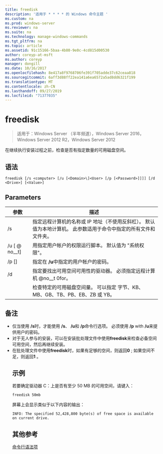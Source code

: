 ```yaml
---
title: freedisk
description: '适用于 * * * * 的 Windows 命令主题 '
ms.custom: na
ms.prod: windows-server
ms.reviewer: na
ms.suite: na
ms.technology: manage-windows-commands
ms.tgt_pltfrm: na
ms.topic: article
ms.assetid: 91c15166-5baa-4b80-9e0c-4cd815d00530
author: coreyp-at-msft
ms.author: coreyp
manager: dongill
ms.date: 10/16/2017
ms.openlocfilehash: 8e417a8f9768706fe391f705adde37c62ceaa818
ms.sourcegitcommit: 6aff3d88ff22ea141a6ea6572a5ad8dd6321f199
ms.translationtype: MT
ms.contentlocale: zh-CN
ms.lasthandoff: 09/27/2019
ms.locfileid: "71377035"
---
```

# <a name="freedisk"></a>freedisk

>适用于：Windows Server （半年频道），Windows Server 2016，Windows Server 2012 R2，Windows Server 2012

在继续执行安装过程之前，检查是否有指定数量的可用磁盘空间。

## <a name="syntax"></a>语法
```
freedisk [/s <computer> [/u [<Domain>\]<User> [/p [<Password>]]]] [/d <Drive>] [<Value>]
```
## <a name="parameters"></a>Parameters

|       参数       |                                                                                         描述                                                                                          |
|-----------------------|----------------------------------------------------------------------------------------------------------------------------------------------------------------------------------------------|
|     /s <computer>     | 指定远程计算机的名称或 IP 地址（不使用反斜杠）。 默认值为本地计算机。 此参数适用于命令中指定的所有文件和文件夹。 |
| /u [<Domain> @ no__t] <User> |                                            用指定用户帐户的权限运行脚本。 默认值为 "系统权限"。                                            |
|    /p [<Password>]    |                                                           指定在 **/u**中指定的用户帐户的密码。                                                            |
|      /d <Drive>       |                              指定要找出可用空间可用性的驱动器。 必须指定远程计算机 @no__t 0for。                               |
|        <Value>        |                                     检查特定的可用磁盘空间量。 可以指定 <Value>字节、KB、MB、GB、TB、PB、EB、ZB 或 YB。                                      |

## <a name="remarks"></a>备注
- 仅当使用 **/s**时，才能使用 **/s**、 **/u**和 **/p**命令行选项。 必须使用 **/p** with **/u**来提供用户的密码。
- 对于无人参与的安装，可以在安装批处理文件中使用**freedisk**来检查必备空间可用空间，然后再继续安装。
- 在批处理文件中使用**freedisk**时，如果有足够的空间，则返回**0** ; 如果空间不足，则返回**1** 。
  ## <a name="BKMK_examples"></a>示例
  若要确定驱动器 C：上是否有至少 50 MB 的可用空间，请键入：
  ```
  freedisk 50mb 
  ```
  屏幕上会显示类似于以下内容的输出：
  ```
  INFO: The specified 52,428,800 byte(s) of free space is available on current drive.
  ```
  ## <a name="additional-references"></a>其他参考
  [命令行语法项](command-line-syntax-key.md)
